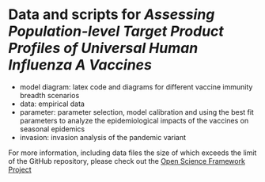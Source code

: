 # Data and scripts for _Assessing Population-level Target Product Profiles of Universal Human Influenza A Vaccines_
- model diagram: latex code and diagrams for different vaccine immunity breadth scenarios
- data: empirical data
- parameter: parameter selection, model calibration and using the best fit parameters to analyze the epidemiological impacts of the vaccines on seasonal epidemics
- invasion: invasion analysis of the pandemic variant

For more information, including data files the size of which exceeds the limit of the GitHub repository, please check out the [Open Science Framework Project](https://osf.io/hcm37/)
